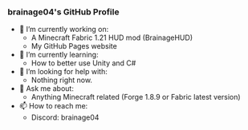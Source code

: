 ### brainage04's GitHub Profile
- 🔭 I’m currently working on:
  - A Minecraft Fabric 1.21 HUD mod (BrainageHUD)
  - My GitHub Pages website
- 🌱 I’m currently learning:
  - How to better use Unity and C#
- 🤔 I’m looking for help with:
  - Nothing right now.
- 💬 Ask me about:
  - Anything Minecraft related (Forge 1.8.9 or Fabric latest version)
- 📫 How to reach me:
  - Discord: brainage04
